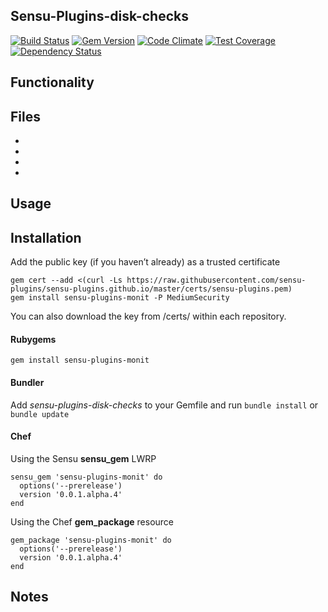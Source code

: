 ## Sensu-Plugins-disk-checks

[![Build Status](https://travis-ci.org/sensu-plugins/sensu-plugins-monit.svg?branch=master)][1]
[![Gem Version](https://badge.fury.io/rb/sensu-plugins-monit.svg)][2]
[![Code Climate](https://codeclimate.com/github/sensu-plugins/sensu-plugins-monit/badges/gpa.svg)][3]
[![Test Coverage](https://codeclimate.com/github/sensu-plugins/sensu-plugins-monit/badges/coverage.svg)][4]
[![Dependency Status](https://gemnasium.com/sensu-plugins/sensu-plugins-monit.svg)][5]

## Functionality

## Files
 *
 *
 *
 *

## Usage

## Installation

Add the public key (if you haven’t already) as a trusted certificate

```
gem cert --add <(curl -Ls https://raw.githubusercontent.com/sensu-plugins/sensu-plugins.github.io/master/certs/sensu-plugins.pem)
gem install sensu-plugins-monit -P MediumSecurity
```

You can also download the key from /certs/ within each repository.

#### Rubygems

`gem install sensu-plugins-monit`

#### Bundler

Add *sensu-plugins-disk-checks* to your Gemfile and run `bundle install` or `bundle update`

#### Chef

Using the Sensu **sensu_gem** LWRP
```
sensu_gem 'sensu-plugins-monit' do
  options('--prerelease')
  version '0.0.1.alpha.4'
end
```

Using the Chef **gem_package** resource
```
gem_package 'sensu-plugins-monit' do
  options('--prerelease')
  version '0.0.1.alpha.4'
end
```

## Notes

[1]:[https://travis-ci.org/sensu-plugins/sensu-plugins-monit]
[2]:[http://badge.fury.io/rb/sensu-plugins-monit]
[3]:[https://codeclimate.com/github/sensu-plugins/sensu-plugins-monit]
[4]:[https://codeclimate.com/github/sensu-plugins/sensu-plugins-monit]
[5]:[https://gemnasium.com/sensu-plugins/sensu-plugins-monit]

